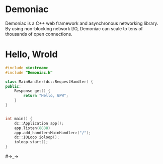 # Demoniac

Demoniac is a C++ web framework and asynchronous networking library.
By using non-blocking network I/O,
Demoniac can scale to tens of thousands of open connections.

# Hello, Wrold

```c++
#include <iostream>
#include "Demoniac.h"

class MainHandler(dc::RequestHandler) {
public:
    Response get() {
        return "Hello, GFW";
    }
}


int main() {
    dc::Application app();
    app.listen(8888)
    app.add_handler<MainHandler>("/");
    dc::IOLoop ioloop();
    ioloop.start();
}

```

#→_→